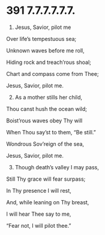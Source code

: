 # 391 7.7.7.7.7.7.

1.  Jesus, Savior, pilot me

Over life’s tempestuous sea;

Unknown waves before me roll,

Hiding rock and treach’rous shoal;

Chart and compass come from Thee;

Jesus, Savior, pilot me.

2.  As a mother stills her child,

Thou canst hush the ocean wild;

Boist’rous waves obey Thy will

When Thou say’st to them, “Be still.”

Wondrous Sov’reign of the sea,

Jesus, Savior, pilot me.

3.  Though death’s valley I may pass,

Still Thy grace will fear surpass;

In Thy presence I will rest,

And, while leaning on Thy breast,

I will hear Thee say to me,

“Fear not, I will pilot thee.”

